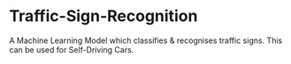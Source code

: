 # Traffic-Sign-Recognition
A Machine Learning Model which classifies &amp; recognises traffic signs. This can be used for Self-Driving Cars.
